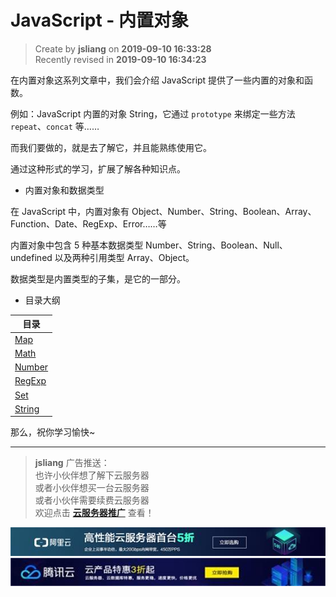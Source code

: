 JavaScript - 内置对象
===

> Create by **jsliang** on **2019-09-10 16:33:28**  
> Recently revised in **2019-09-10 16:34:23**

在内置对象这系列文章中，我们会介绍 JavaScript 提供了一些内置的对象和函数。

例如：JavaScript 内置的对象 String，它通过 `prototype` 来绑定一些方法 `repeat`、`concat` 等……

而我们要做的，就是去了解它，并且能熟练使用它。

通过这种形式的学习，扩展了解各种知识点。

* 内置对象和数据类型

在 JavaScript 中，内置对象有 Object、Number、String、Boolean、Array、Function、Date、RegExp、Error……等

内置对象中包含 5 种基本数据类型 Number、String、Boolean、Null、undefined 以及两种引用类型 Array、Object。

数据类型是内置类型的子集，是它的一部分。

* 目录大纲

| 目录 |
| --- |
| [Map](./Map/README.md) |
| [Math](./Math/README.md) |
| [Number](./Number/README.md) |
| [RegExp](./RegExp/README.md) |
| [Set](./Set/README.md) |
| [String](./String/README.md) |

那么，祝你学习愉快~

---

> **jsliang** 广告推送：  
> 也许小伙伴想了解下云服务器  
> 或者小伙伴想买一台云服务器  
> 或者小伙伴需要续费云服务器  
> 欢迎点击 **[云服务器推广](https://github.com/LiangJunrong/document-library/blob/master/other-library/Monologue/%E7%A8%B3%E9%A3%9F%E8%89%B0%E9%9A%BE.md)** 查看！

[![图](../../../public-repertory/img/z-small-seek-ali-3.jpg)](https://promotion.aliyun.com/ntms/act/qwbk.html?userCode=w7hismrh)
[![图](../../../public-repertory/img/z-small-seek-tencent-2.jpg)](https://cloud.tencent.com/redirect.php?redirect=1014&cps_key=49f647c99fce1a9f0b4e1eeb1be484c9&from=console)

